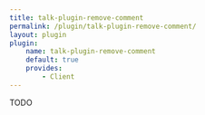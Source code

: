 ```yaml
---
title: talk-plugin-remove-comment
permalink: /plugin/talk-plugin-remove-comment/
layout: plugin
plugin:
    name: talk-plugin-remove-comment
    default: true
    provides:
        - Client
---
```


TODO
